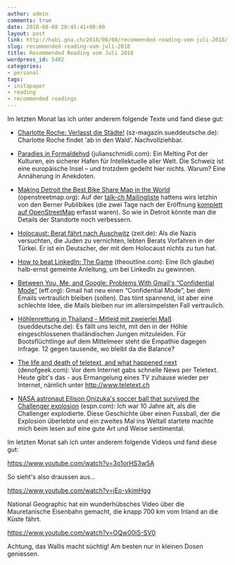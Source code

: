 ```yaml
---
author: admin
comments: true
date: 2018-08-08 20:45:41+00:00
layout: post
link: http://habi.gna.ch/2018/08/08/recommended-reading-vom-juli-2018/
slug: recommended-reading-vom-juli-2018
title: Recommended Reading vom Juli 2018
wordpress_id: 5402
categories:
- personal
tags:
- instapaper
- reading
- recommended readings
---
```


Im letzten Monat las ich unter anderem folgende Texte und fand diese gut:





  * [Charlotte Roche: Verlasst die Städte!](https://sz-magazin.sueddeutsche.de/charlotte-roche-jetzt-koennte-es-kurz-wehtun/verlasst-die-staedte-85686) (sz-magazin.sueddeutsche.de): Charlotte Roche findet 'ab in den Wald'. Nachvollziehbar.


  * [Paradies in Formaldehyd](https://www.julianschmidli.com/texte/paradiesinformaldehyd.htm) (julianschmidli.com): Ein Melting Pot der Kulturen, ein sicherer Hafen für Intellektuelle aller Welt. Die Schweiz ist eine europäische Insel – und trotzdem gedeiht hier nichts. Warum? Eine Annäherung in Anekdoten.


  * [Making Detroit the Best Bike Share Map in the World](https://www.openstreetmap.org/user/mikelmaron/diary/44405) (openstreetmap.org): Auf der [talk-ch Mailingliste](http://lists.openstreetmap.ch/pipermail/talk-ch/2018-June/009612.html) hattens wirs letzhin von den Berner Publibikes (die zwei Tage nach der Eröffnung [komplett auf OpenStreetMap](http://umap.osm.ch/m/1415/) erfasst waren). So wie in Detroit könnte man die Details der Standorte noch verbessern.


  * [Holocaust: Berat fährt nach Auschwitz](https://www.zeit.de/campus/2018-06/holocaust-deutsche-identitaet-muslime-tuerken-antisemitismus) (zeit.de): Als die Nazis versuchten, die Juden zu vernichten, lebten Berats Vorfahren in der Türkei. Er ist ein Deutscher, der mit dem Holocaust nichts zu tun hat.


  * [How to beat LinkedIn: The Game](https://theoutline.com/post/5495/how-to-beat-linked-in-the-game) (theoutline.com): Eine (Ich glaube) halb-ernst gemeinte Anleitung, um bei LinkedIn zu gewinnen.


  * [Between You, Me, and Google: Problems With Gmail's “Confidential Mode”](https://www.eff.org/deeplinks/2018/07/between-you-me-and-google-problems-gmails-confidential-mode) (eff.org): Gmail hat neu einen “Confidential Mode”, bei dem Emails vertraulich bleiben (sollen). Das tönt spannend, ist aber eine schlechte Idee, die Mails bleiben nur im allersimpelsten Fall vertraulich.


  * [Höhlenrettung in Thailand - Mitleid mit zweierlei Maß](http://www.sueddeutsche.de/panorama/hoehlenrettung-versus-fluechtlinge-mitleid-mit-zweierlei-mass-1.4046619) (sueddeutsche.de): Es fällt uns leicht, mit den in der Höhle eingeschlossenen thailändischen Jungen mitzuleiden. Für Bootsflüchtlinge auf dem Mittelmeer steht die Empathie dagegen infrage. 12 gegen tausende, wo bleibt da die Balance?


  * [The life and death of teletext, and what happened next](http://www.denofgeek.com/uk/tv/teletext/58735/the-life-and-death-of-teletext-and-what-happened-next) (denofgeek.com): Vor dem Internet gabs schnelle News per Teletext. Heute gibt's das - aus Ermangelung eines TV zuhause wieder per Internet, nämlich unter http://www.teletext.ch


  * [NASA astronaut Ellison Onizuka's soccer ball that survived the Challenger explosion](http://www.espn.com/espn/feature/story/_/id/23902766/nasa-astronaut-ellison-onizuka-soccer-ball-survived-challenger-explosion) (espn.com): Ich war 10 Jahre alt, als die Challenger explodierte. Diese Geschichte über einen Fussball, der die Explosion überlebte und ein zweites Mal ins Weltall startete machte mich beim lesen auf eine gute Art und Weise sentimental.



Im letzten Monat sah ich unter anderem folgende Videos und fand diese gut:

https://www.youtube.com/watch?v=3o1orHS3w5A

So sieht's also draussen aus...

https://www.youtube.com/watch?v=jEo-ykjmHgg

National Geographic hat ein wunderhübsches Video über die Mauretanische Eisenbahn gemacht, die knapp 700 km vom Inland an die Küste fährt.

https://www.youtube.com/watch?v=OQw00iS-SV0

Achtung, das Wallis macht süchtig!
Am besten nur in kleinen Dosen geniessen.
